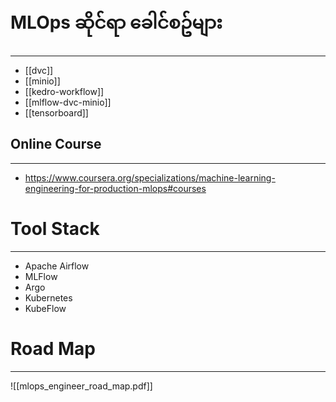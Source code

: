
# MLOps ဆိုင်ရာ ခေါင်စဥ်များ
---
* [[dvc]]
* [[minio]]
* [[kedro-workflow]]
* [[mlflow-dvc-minio]]
* [[tensorboard]]
## Online Course 
---
- https://www.coursera.org/specializations/machine-learning-engineering-for-production-mlops#courses 

# Tool Stack
---
- Apache Airflow
- MLFlow
- Argo
- Kubernetes
- KubeFlow




# Road Map
---
![[mlops_engineer_road_map.pdf]]